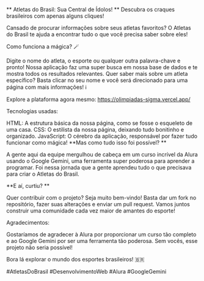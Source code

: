 ** Atletas do Brasil: Sua Central de Ídolos! **
Descubra os craques brasileiros com apenas alguns cliques!

Cansado de procurar informações sobre seus atletas favoritos? O Atletas do Brasil te ajuda a encontrar tudo o que você precisa saber sobre eles!

Como funciona a mágica? 🪄

Digite o nome do atleta, o esporte ou qualquer outra palavra-chave e pronto!  Nossa aplicação faz uma super busca em nossa base de dados e te mostra todos os resultados relevantes.  Quer saber mais sobre um atleta específico? Basta clicar no seu nome e você será direcionado para uma página com mais informações! ℹ️

Explore a plataforma agora mesmo: https://olimpiadas-sigma.vercel.app/

Tecnologias usadas: ️

HTML: A estrutura básica da nossa página, como se fosse o esqueleto de uma casa.
CSS: O estilista da nossa página, deixando tudo bonitinho e organizado.
JavaScript: O cérebro da aplicação, responsável por fazer tudo funcionar como mágica!
**Mas como tudo isso foi possível? **

A gente aqui da equipe mergulhou de cabeça em um curso incrível da Alura usando o Google Gemini, uma ferramenta super poderosa para aprender a programar.  Foi nessa jornada que a gente aprendeu tudo o que precisava para criar o Atletas do Brasil.

**E aí, curtiu? **

Quer contribuir com o projeto? Seja muito bem-vindo!  Basta dar um fork no repositório, fazer suas alterações e enviar um pull request. Vamos juntos construir uma comunidade cada vez maior de amantes do esporte!

Agradecimentos:

Gostaríamos de agradecer à Alura por proporcionar um curso tão completo e ao Google Gemini por ser uma ferramenta tão poderosa. Sem vocês, esse projeto não seria possível!

Bora lá explorar o mundo dos esportes brasileiros! 🇧🇷

#AtletasDoBrasil #DesenvolvimentoWeb #Alura #GoogleGemini